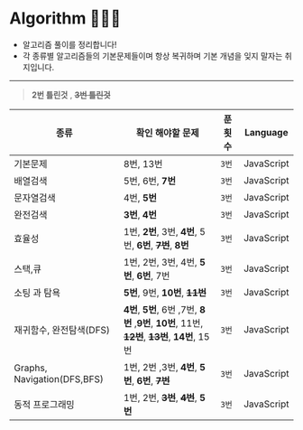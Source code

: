 # Algorithm 🧑🏻‍💻

- 알고리즘 풀이를 정리합니다!
- 각 종류별 알고리즘들의 기본문제들이며 항상 복귀하며 기본 개념을 잊지 말자는 취지입니다.

---

> **2번 틀린것** , ~~**3번 틀린것**~~

| 종류                        | 확인 해야할 문제                                                                                         | 푼 횟수 | Language   |
| --------------------------- | -------------------------------------------------------------------------------------------------------- | ------- | ---------- |
| 기본문제                    | 8번, 13번                                                                                                | `3번`   | JavaScript |
| 배열검색                    | 5번, 6번, **7번**                                                                                        | `3번`   | JavaScript |
| 문자열검색                  | 4번, **5번**                                                                                             | `3번`   | JavaScript |
| 완전검색                    | **3번**, **4번**                                                                                         | `3번`   | JavaScript |
| 효율성                      | 1번, **2번**, 3번, **4번**, 5번, **6번**, ~~**7번**~~, **8번**                                           | `3번`   | JavaScript |
| 스택,큐                     | 1번, 2번, 3번, 4번, **5번**, **6번**, 7번                                                                | `3번`   | JavaScript |
| 소팅 과 탐욕                | **5번**, 9번, **10번**, ~~**11번**~~                                                                     | `3번`   | JavaScript |
| 재귀함수, 완전탐색(DFS)     | **4번**, **5번**, 6번 ,7번, **8번** ,**9번**, **10번**, 11번, ~~**12번**~~, ~~**13번**~~, **14번**, 15번 | `3번`   | JavaScript |
| Graphs, Navigation(DFS,BFS) | 1번, 2번 ,3번, **4번**, **5번**, **6번**, ~~**7번**~~                                                    | `3번`   | JavaScript |
| 동적 프로그래밍             | 1번, 2번, ~~**3번**~~, ~~**4번**~~, **5번**                                                              | `3번`   | JavaScript |

<br>
